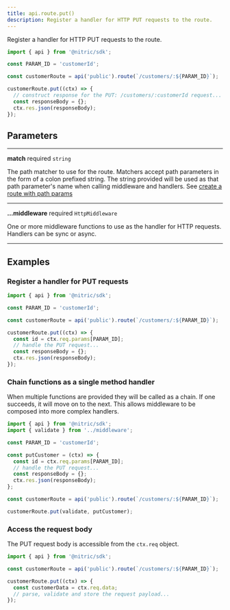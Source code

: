 ```yaml
---
title: api.route.put()
description: Register a handler for HTTP PUT requests to the route.
---
```


Register a handler for HTTP PUT requests to the route.

```javascript
import { api } from '@nitric/sdk';

const PARAM_ID = 'customerId';

const customerRoute = api('public').route(`/customers/:${PARAM_ID}`);

customerRoute.put((ctx) => {
  // construct response for the PUT: /customers/:customerId request...
  const responseBody = {};
  ctx.res.json(responseBody);
});
```

## Parameters

---

**match** required `string`

The path matcher to use for the route. Matchers accept path parameters in the form of a colon prefixed string. The string provided will be used as that path parameter's name when calling middleware and handlers. See [create a route with path params](#create-a-route-with-path-params)

---

**...middleware** required `HttpMiddleware`

One or more middleware functions to use as the handler for HTTP requests. Handlers can be sync or async.

---

## Examples

### Register a handler for PUT requests

```javascript
import { api } from '@nitric/sdk';

const PARAM_ID = 'customerId';

const customerRoute = api('public').route(`/customers/:${PARAM_ID}`);

customerRoute.put((ctx) => {
  const id = ctx.req.params[PARAM_ID];
  // handle the PUT request...
  const responseBody = {};
  ctx.res.json(responseBody);
});
```

### Chain functions as a single method handler

When multiple functions are provided they will be called as a chain. If one succeeds, it will move on to the next. This allows middleware to be composed into more complex handlers.

```javascript
import { api } from '@nitric/sdk';
import { validate } from '../middleware';

const PARAM_ID = 'customerId';

const putCustomer = (ctx) => {
  const id = ctx.req.params[PARAM_ID];
  // handle the PUT request...
  const responseBody = {};
  ctx.res.json(responseBody);
};

const customerRoute = api('public').route(`/customers/:${PARAM_ID}`);

customerRoute.put(validate, putCustomer);
```

### Access the request body

The PUT request body is accessible from the `ctx.req` object.

```javascript
import { api } from '@nitric/sdk';

const customerRoute = api('public').route(`/customers/:${PARAM_ID}`);

customerRoute.put((ctx) => {
  const customerData = ctx.req.data;
  // parse, validate and store the request payload...
});
```
